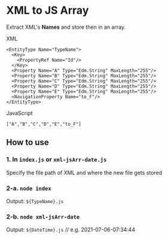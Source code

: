 # XML to JS Array

Extract XML's **Names** and store then in an array.

XML

```
<EntityType Name="TypeName">
  <Key>
    <PropertyRef Name="Id"/>
  </Key>
  <Property Name="A" Type="Edm.String" MaxLength="255"/>
  <Property Name="B" Type="Edm.String" MaxLength="255"/>
  <Property Name="C" Type="Edm.String" MaxLength="255"/>
  <Property Name="D" Type="Edm.String" MaxLength="255"/>
  <Property Name="E" Type="Edm.String" MaxLength="255"/>
  <NavigationProperty Name="to_F"/>
</EntityType>
```

JavaScript

```
["A","B","C","D","E","to_F"]
```

## How to use

### 1. In `index.js` or `xml-jsArr-date.js`

Specify the file path of XML and where the new file gets stored

### 2-a. `node index`

Output: `${TypeName}.js`

### 2-b. `node xml-jsArr-date`

Output: `${DateTime}.js` // e.g. 2021-07-06-07:34:44
